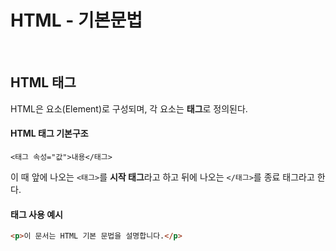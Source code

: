 # HTML - 기본문법
<br>

## HTML 태그
HTML은 요소(Element)로 구성되며, 각 요소는 **태그**로 정의된다.  
#### HTML 태그 기본구조
```
<태그 속성="값">내용</태그>
```
이 때 앞에 나오는 `<태그>`를 **시작 태그**라고 하고 뒤에 나오는 `</태그>`를 종료 태그라고 한다.  

#### 태그 사용 예시
``` html
<p>이 문서는 HTML 기본 문법을 설명합니다.</p>
```

